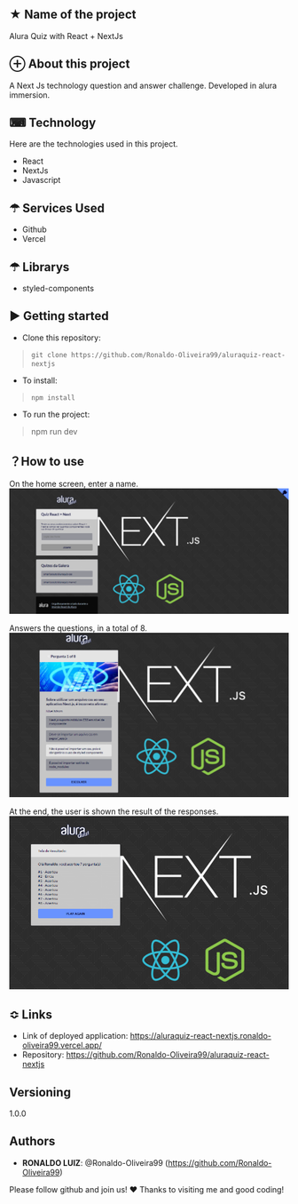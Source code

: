## ★ Name of the project
Alura Quiz with React + NextJs

## ⊕ About this project
A Next Js technology question and answer challenge.
Developed in alura immersion.
 
## ⌨ Technology 
Here are the technologies used in this project.
* React 
* NextJs
* Javascript
 
 
## ☂ Services Used
* Github
* Vercel
 
 
## ☂ Librarys 
* styled-components
 
## ▶ Getting started
 * Clone this repository:
>     git clone https://github.com/Ronaldo-Oliveira99/aluraquiz-react-nextjs
* To install:
>     npm install
* To run the project:
>    npm run dev 
 
 
## ？How to use
On the home screen, enter a name. 
 ![First_screnn](https://github.com/Ronaldo-Oliveira99/aluraquiz-react-nextjs/blob/main/public/readme_images/print%20quiz%20inicial.png?raw=true)

Answers the questions, in a total of 8. 
 ![First_screnn](https://github.com/Ronaldo-Oliveira99/aluraquiz-react-nextjs/blob/main/public/readme_images/print%20quiz%20questions.png?raw=true)

At the end, the user is shown the result of the responses. 
 ![Last_screnn](https://github.com/Ronaldo-Oliveira99/aluraquiz-react-nextjs/blob/main/public/readme_images/quiz%20final.png?raw=true)
 
 
## ≎ Links
 
  - Link of deployed application: https://aluraquiz-react-nextjs.ronaldo-oliveira99.vercel.app/
  - Repository: https://github.com/Ronaldo-Oliveira99/aluraquiz-react-nextjs
 
 
## Versioning
1.0.0
 
 
## Authors
* **RONALDO LUIZ**: @Ronaldo-Oliveira99 (https://github.com/Ronaldo-Oliveira99)
 
 
Please follow github and join us!
❤ Thanks to visiting me and good coding!
